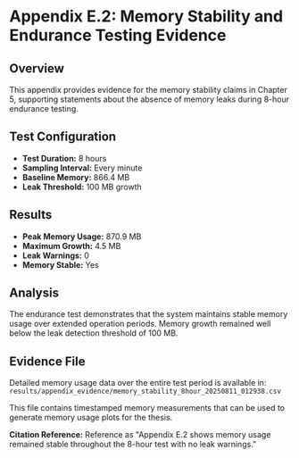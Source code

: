 # Appendix E.2: Memory Stability and Endurance Testing Evidence

## Overview

This appendix provides evidence for the memory stability claims in Chapter 5, supporting statements about the absence of memory leaks during 8-hour endurance testing.

## Test Configuration

- **Test Duration:** 8 hours
- **Sampling Interval:** Every minute
- **Baseline Memory:** 866.4 MB
- **Leak Threshold:** 100 MB growth

## Results

- **Peak Memory Usage:** 870.9 MB
- **Maximum Growth:** 4.5 MB
- **Leak Warnings:** 0
- **Memory Stable:** Yes

## Analysis

The endurance test demonstrates that the system maintains stable memory usage over extended operation periods. Memory growth remained well below the leak detection threshold of 100 MB.

## Evidence File

Detailed memory usage data over the entire test period is available in:
`results/appendix_evidence/memory_stability_8hour_20250811_012938.csv`

This file contains timestamped memory measurements that can be used to generate memory usage plots for the thesis.

**Citation Reference:** Reference as "Appendix E.2 shows memory usage remained stable throughout the 8-hour test with no leak warnings."
